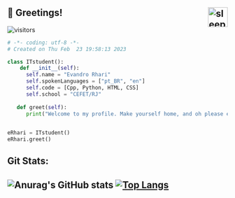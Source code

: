 <h2>👋 Greetings! <img src="https://cdn160.picsart.com/upscale-278626435004211.png" alt="sleeping sakamoto" height="45px" align="right"></h2>

![visitors](https://visitor-badge.laobi.icu/badge?page_id=E-rhari)
```python
# -*- coding: utf-8 -*-
# Created on Thu Feb  23 19:58:13 2023

class ITstudent():
    def __init__(self):
      self.name = "Evandro Rhari"
      self.spokenLanguages = ["pt_BR", "en"]
      self.code = [Cpp, Python, HTML, CSS]
      self.school = "CEFET/RJ"
      
   def greet(self):
      print("Welcome to my profile. Make yourself home, and oh please excuse the mess.") 
      

eRhari = ITstudent()
eRhari.greet()
```
<h2>Git Stats:<h2>

![Anurag's GitHub stats](https://github-readme-stats.vercel.app/api?username=E-rhari&show_icons=true&theme=dark)
[![Top Langs](https://github-readme-stats.vercel.app/api/top-langs/?username=E-rhari&layout=compact&theme=dark)](https://github.com/anuraghazra/github-readme-stats)
